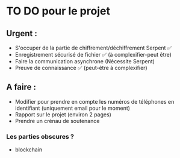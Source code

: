 # TO DO pour le projet

## Urgent :

- S'occuper de la partie de chiffrement/déchiffrement Serpent ✅
- Enregistrement sécurisé de fichier ✅ (à complexifier-peut être)
- Faire la communication asynchrone (Nécessite Serpent)
- Preuve de connaissance ✅ (peut-être à complexifier)

## A faire :

- Modifier pour prendre en compte les numéros de téléphones en identifiant (uniquement email pour le moment)
- Rapport sur le projet (environ 2 pages)
- Prendre un crénau de soutenance

### Les parties obscures ?

- blockchain